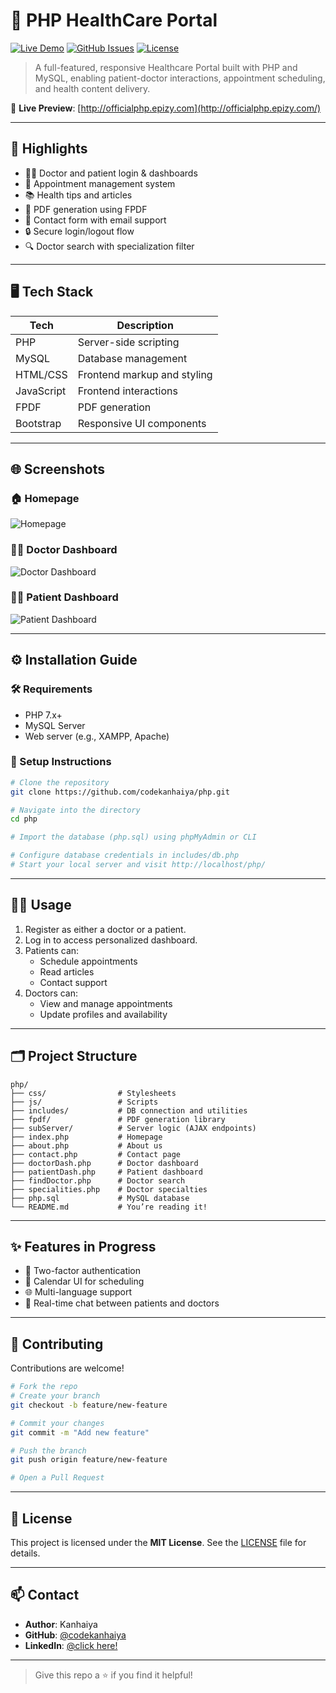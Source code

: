 # 🏥 PHP HealthCare Portal

[![Live Demo](https://img.shields.io/badge/Live-Demo-green?style=flat-square&logo=google-chrome)](http://officialphp.epizy.com/)
[![GitHub Issues](https://img.shields.io/github/issues/codekanhaiya/php?style=flat-square)](https://github.com/codekanhaiya/php/issues)
[![License](https://img.shields.io/github/license/codekanhaiya/php?style=flat-square)](LICENSE)

> A full-featured, responsive Healthcare Portal built with PHP and MySQL, enabling patient-doctor interactions, appointment scheduling, and health content delivery.

🔗 **Live Preview**: [http://officialphp.epizy.com](http://officialphp.epizy.com/)

---

## 📌 Highlights

- 🧑‍⚕️ Doctor and patient login & dashboards
- 📅 Appointment management system
- 📚 Health tips and articles
- 📄 PDF generation using FPDF
- 📧 Contact form with email support
- 🔒 Secure login/logout flow
- 🔍 Doctor search with specialization filter

---

## 🖥️ Tech Stack

| Tech | Description |
|------|-------------|
| PHP  | Server-side scripting |
| MySQL | Database management |
| HTML/CSS | Frontend markup and styling |
| JavaScript | Frontend interactions |
| FPDF | PDF generation |
| Bootstrap | Responsive UI components |

---

## 🌐 Screenshots

### 🏠 Homepage
![Homepage](https://via.placeholder.com/1000x500?text=Homepage)

### 👨‍⚕️ Doctor Dashboard
![Doctor Dashboard](https://via.placeholder.com/1000x500?text=Doctor+Dashboard)

### 👩‍💼 Patient Dashboard
![Patient Dashboard](https://via.placeholder.com/1000x500?text=Patient+Dashboard)

---

## ⚙️ Installation Guide

### 🛠 Requirements

- PHP 7.x+
- MySQL Server
- Web server (e.g., XAMPP, Apache)

### 🚀 Setup Instructions

```bash
# Clone the repository
git clone https://github.com/codekanhaiya/php.git

# Navigate into the directory
cd php

# Import the database (php.sql) using phpMyAdmin or CLI

# Configure database credentials in includes/db.php
# Start your local server and visit http://localhost/php/
```

---

## 👨‍💻 Usage

1. Register as either a doctor or a patient.
2. Log in to access personalized dashboard.
3. Patients can:
   - Schedule appointments
   - Read articles
   - Contact support
4. Doctors can:
   - View and manage appointments
   - Update profiles and availability

---

## 🗂️ Project Structure

```
php/
├── css/                # Stylesheets
├── js/                 # Scripts
├── includes/           # DB connection and utilities
├── fpdf/               # PDF generation library
├── subServer/          # Server logic (AJAX endpoints)
├── index.php           # Homepage
├── about.php           # About us
├── contact.php         # Contact page
├── doctorDash.php      # Doctor dashboard
├── patientDash.php     # Patient dashboard
├── findDoctor.php      # Doctor search
├── specialities.php    # Doctor specialties
├── php.sql             # MySQL database
└── README.md           # You’re reading it!
```

---

## ✨ Features in Progress

- 🔐 Two-factor authentication
- 📅 Calendar UI for scheduling
- 🌐 Multi-language support
- 💬 Real-time chat between patients and doctors

---

## 🙌 Contributing

Contributions are welcome!

```bash
# Fork the repo
# Create your branch
git checkout -b feature/new-feature

# Commit your changes
git commit -m "Add new feature"

# Push the branch
git push origin feature/new-feature

# Open a Pull Request
```

---

## 📄 License

This project is licensed under the **MIT License**. See the [LICENSE](LICENSE) file for details.

---

## 📫 Contact

- **Author**: Kanhaiya
- **GitHub**: [@codekanhaiya](https://github.com/codekanhaiya)
- **LinkedIn**: [@click here!](https://www.linkedin.com/in/kanhaiya-gupta-401303240)

---

> Give this repo a ⭐ if you find it helpful!
